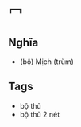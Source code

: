 # 冖

## Nghĩa
* (bộ) Mịch (trùm)

## Tags
* bộ thủ
* bộ thủ 2 nét

<script>window.HANZI_FIELD='冖';</script>
